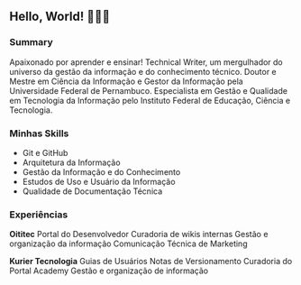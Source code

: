 ## Hello, World! 👋🧑‍💻

### Summary 
Apaixonado por aprender e ensinar!
Technical Writer, um mergulhador do universo da gestão da informação e do conhecimento técnico. 
Doutor e Mestre em Ciência da Informação e Gestor da Informação pela Universidade Federal de Pernambuco.
Especialista em Gestão e Qualidade em Tecnologia da Informação pelo Instituto Federal de Educação, Ciência e Tecnologia.


### Minhas Skills 
* Git e GitHub
* Arquitetura da Informação
* Gestão da Informação e do Conhecimento
* Estudos de Uso e Usuário da Informação
* Qualidade de Documentação Técnica
 

### Experiências

**Oititec**
Portal do Desenvolvedor
Curadoria de wikis internas
Gestão e organização da informação
Comunicação Técnica de Marketing

**Kurier Tecnologia**
Guias de Usuários 
Notas de Versionamento
Curadoria do Portal Academy
Gestão e organização de informação

